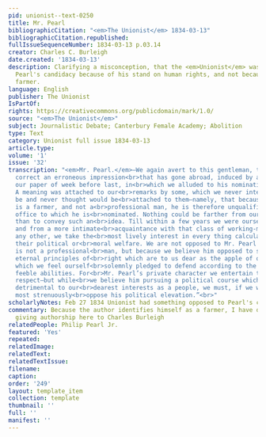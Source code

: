 ```yaml
---
pid: unionist--text-0250
title: Mr. Pearl
bibliographicCitation: "<em>The Unionist</em> 1834-03-13"
bibliographicCitation.republished: 
fullIssueSequenceNumber: 1834-03-13 p.03.14
creator: Charles C. Burleigh
date.created: '1834-03-13'
description: Clarifying a misconception, that the <em>Unionist</em> was opposed to
  Pearl's candidacy because of his stand on human rights, and not because he was a
  farmer.
language: English
publisher: The Unionist
IsPartOf: 
rights: https://creativecommons.org/publicdomain/mark/1.0/
source: "<em>The Unionist</em>"
subject: Journalistic Debate; Canterbury Female Academy; Abolition
type: Text
category: Unionist full issue 1834-03-13
article.type: 
volume: '1'
issue: '32'
transcription: "<em>Mr. Pearl.</em>—We again avert to this gentleman, that we may
  correct an erroneous impression<br>that has gone abroad, induced by an article in
  our paper of week before last, in<br>which we alluded to his nomination for Senator.
  A meaning was attached to our<br>remarks by some, which we never intended should
  be and never thought would be<br>attached to them—namely, that because Mr. Pearl
  is a farmer, and not a<br>professional man, he is therefore unqualified for the
  office to which he is<br>nominated. Nothing could be farther from our intention
  than to convey such an<br>idea. Till within a few years we were ourself a farmer,
  and from a more intimate<br>acquaintance with that class of working-men than with
  any other, we take the<br>most lively interest in every thing calculated to promote
  their political or<br>moral welfare. We are not opposed to Mr. Pearl because he
  is not a professional<br>man, but because we believe him opposed to some of those
  eternal principles of<br>right which are to us dear as the apple of our eye, and
  which we feel ourself<br>solemnly pledged to defend according to the best of our
  feeble abilities. For<br>Mr. Pearl’s private character we entertain the most unfeigned
  respect—but while<br>we believe him pursuing a political course which we consider
  detrimental to our<br>dearest interests as a people, we must, if we would be honest,
  most strenuously<br>oppose his political elevation.”<br>"
scholarlyNotes: Feb 27 1834 Unionist had something opposed to Pearl's candidacy
commentary: Because the author identifies himself as a farmer, I have defaulted to
  giving authorship here to Charles Burleigh
relatedPeople: Philip Pearl Jr.
featured: 'Yes'
repeated: 
relatedImage: 
relatedText: 
relatedTextIssue: 
filename: 
caption: 
order: '249'
layout: template_item
collection: template
thumbnail: ''
full: ''
manifest: ''
---
```

